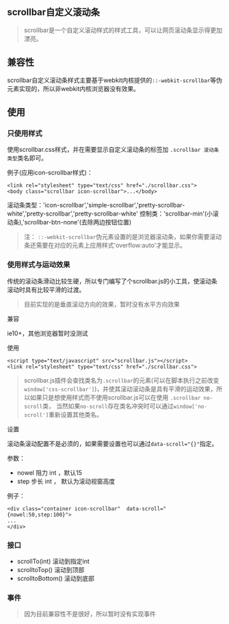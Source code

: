 
## scrollbar自定义滚动条

>scrollbar是一个自定义滚动样式的样式工具，可以让网页滚动条显示得更加漂亮。

## 兼容性

scrollbar自定义滚动条样式主要基于webkit内核提供的`::-webkit-scrollbar`等伪元素实现的，所以非webkit内核浏览器没有效果。

## 使用

### 只使用样式
  使用scrollbar.css样式，并在需要显示自定义滚动条的标签加 `.scrollbar 滚动条类型`类名即可。

  例子(应用icon-scrollbar样式)：
  ```
  <link rel="stylesheet" type="text/css" href="./scrollbar.css">
  <body class="scrollbar icon-scrollbar">...</body>
  ```
  滚动条类型：'icon-scrollbar','simple-scrollbar','pretty-scrollbar-white','pretty-scrollbar','pretty-scrollbar-white'
  控制类：'scrollbar-min'(小滚动条),'scrollbar-btn-none'(去除两边按钮位置)

> 注： `::-webkit-scrollbar`伪元素设置的是浏览器滚动条，如果你需要滚动条还需要在对应的元素上应用样式'overflow:auto'才能显示。

### 使用样式与运动效果

 传统的滚动条滑动比较生硬，所以专门编写了个scrollbar.js的小工具，使滚动条滚动时具有比较平滑的过渡。

 >目前实现的是垂直滚动方向的效果，暂时没有水平方向效果

兼容

ie10+，其他浏览器暂时没测试

 使用

 ```
<script type="text/javascript" src="scrollbar.js"></script>
<link rel="stylesheet" type="text/css" href="./scrollbar.css">

 ```

 > scrollbar.js插件会查找类名为`.scrollbar`的元素(可以在脚本执行之前改变`window['css-scrollbar']`)，并使其滚动滚动条是具有平滑的运动效果，所以如果只是想使用样式而不使用scrollbar.js可以在使用 `.scrollbar no-scroll`类，
 当然如果`no-scroll`存在类名冲突时可以通过`window['no-scroll']`重新设置其他类名。

设置

滚动条滚动配置不是必须的，如果需要设置也可以通过`data-scroll="{}"`指定。

参数：
 + nowel 阻力 int ，默认15
 + step 步长 int ， 默认为滚动视窗高度

例子：
  ```
<div class="container icon-scrollbar"  data-scroll="{nowel:50,step:100}">
...
</div>
  ```
### 接口
  + scrollTo(int) 滚动到指定int
  + scrolltoTop() 滚动到顶部
  + scrolltoBottom() 滚动到底部

### 事件

>因为目前兼容性不是很好，所以暂时没有实现事件

